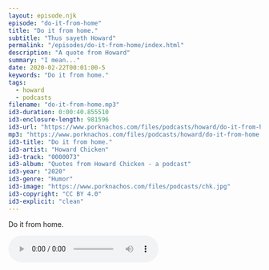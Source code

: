 ```yaml
---
layout: episode.njk
episode: "do-it-from-home"
title: "Do it from home."
subtitle: "Thus sayeth Howard"
permalink: "/episodes/do-it-from-home/index.html"
description: "A quote from Howard"
summary: "I mean..."
date: 2020-02-22T00:01:00-5
keywords: "Do it from home."
tags:
  - howard
  - podcasts
filename: "do-it-from-home.mp3"
id3-duration: 0:00:40.855510
id3-enclosure-length: 981596
id3-url: "https://www.porknachos.com/files/podcasts/howard/do-it-from-home.mp3"
mp3: "https://www.porknachos.com/files/podcasts/howard/do-it-from-home.mp3"
id3-title: "Do it from home."
id3-artist: "Howard Chicken"
id3-track: "0000073"
id3-album: "Quotes from Howard Chicken - a podcast"
id3-year: "2020"
id3-genre: "Humor"
id3-image: "https://www.porknachos.com/files/podcasts/chk.jpg"
id3-copyright: "CC BY 4.0"
id3-explicit: "clean"
---
```

Do it from home.

<audio controls>
  <source src="https://www.porknachos.com/files/podcasts/howard/do-it-from-home.mp3">
</audio>
